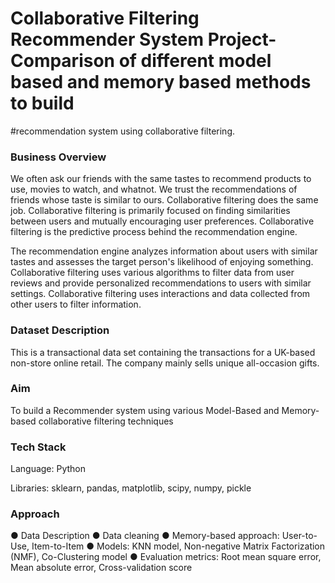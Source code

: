 # Collaborative Filtering Recommender System Project- Comparison of different model based and memory based methods to build 
#recommendation system using collaborative filtering.

### Business Overview
We often ask our friends with the same tastes to recommend products to use, movies to watch, and whatnot. 
We trust the recommendations of friends whose taste is similar to ours. Collaborative filtering does the same job. 
Collaborative filtering is primarily focused on finding similarities between users and mutually encouraging user preferences.
Collaborative filtering is the predictive process behind the recommendation engine. 

The recommendation engine analyzes information about users with similar tastes and assesses the target person's likelihood of 
enjoying something. Collaborative filtering uses various algorithms to filter data from user reviews and provide personalized 
recommendations to users with similar settings. Collaborative filtering uses interactions and data collected from other users 
to filter information. 

### Dataset Description
This is a transactional data set containing the transactions for a UK-based non-store online retail.
The company mainly sells unique all-occasion gifts. 



### Aim
To build a Recommender system using various Model-Based and Memory-based collaborative filtering techniques

### Tech Stack
Language: Python

Libraries:  sklearn, pandas, matplotlib, scipy, numpy, pickle

### Approach
● Data Description
● Data cleaning
● Memory-based approach: User-to-Use, Item-to-Item
● Models: KNN model, Non-negative Matrix Factorization (NMF), Co-Clustering model
● Evaluation metrics: Root mean square error, Mean absolute error, Cross-validation score





